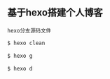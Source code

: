 ## 基于hexo搭建个人博客

`hexo分支源码文件`

```bash
$ hexo clean 
```

```bash
$ hexo g 
```

```bash
$ hexo d
```
